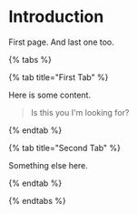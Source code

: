 # Introduction

First page. And last one too.

{% tabs %}

{% tab title="First Tab" %}

Here is some content.

> Is this you I'm looking for?

{% endtab %}

{% tab title="Second Tab" %}

Something else here.

{% endtab %}

{% endtabs %}